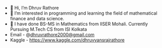 - 👋 Hi, I’m Dhruv Rathore
- 👀 I’m interested in programming and learning the field of mathematical finance and data science.
- 🌱 I have done BS-MS in Mathematics from IISER Mohali. Currently Pursuing M.Tech CS from ISI Kolkata
- Email -  @dhruvrathore2000@gmail.com
- Kaggle - https://www.kaggle.com/dhruvvansrajrathore

<!---
drmkn/drmkn is a ✨ special ✨ repository because its `README.md` (this file) appears on your GitHub profile.
You can click the Preview link to take a look at your changes.
--->
